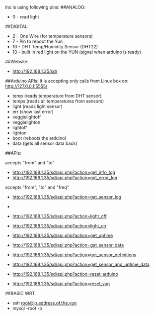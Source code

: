 Ino is using following pins:
##ANALOG:
* 0 - read light

##DIGITAL:
* 2 - One Wire (for temperature sensors)
* 7 - Pin to reboot the Yun
* 10 - DHT Temp/Humidity Sensor (DHT22)
* 13 - built in red light on the YUN (signal when arduino is ready)



##Website: 
* http://192.168.1.35/sd/

##Arduino APIs:
It is accepting only calls from Linux box on: http://127.0.0.1:5555/

* temp  (reads temperature from DHT sensor)
* temps (reads all temperatures from sensors)
* light (reads light sensor)
* err (show last error)
* veggielightoff 
* veggielighton
* lightoff
* lighton
* boot (reboots the arduino)
* data (gets all sensor data back)


##APIs:

accepts "from" and "to"

* http://192.168.1.35/sd/api.php?action=get_info_log
* http://192.168.1.35/sd/api.php?action=get_error_log

accepts "from", "to" and "freq"

* http://192.168.1.35/sd/api.php?action=get_sensor_log
* 

* http://192.168.1.35/sd/api.php?action=light_off
* http://192.168.1.35/sd/api.php?action=light_on
* http://192.168.1.35/sd/api.php?action=get_uptime
* http://192.168.1.35/sd/api.php?action=get_sensor_data
* http://192.168.1.35/sd/api.php?action=get_sensor_definitions
* http://192.168.1.35/sd/api.php?action=get_sensor_and_uptime_data
* http://192.168.1.35/sd/api.php?action=reset_arduino
* http://192.168.1.35/sd/api.php?action=reset_yun


##BASIC WRT


* ssh root@ip.address.of.the.yun
* mysql -root -p
